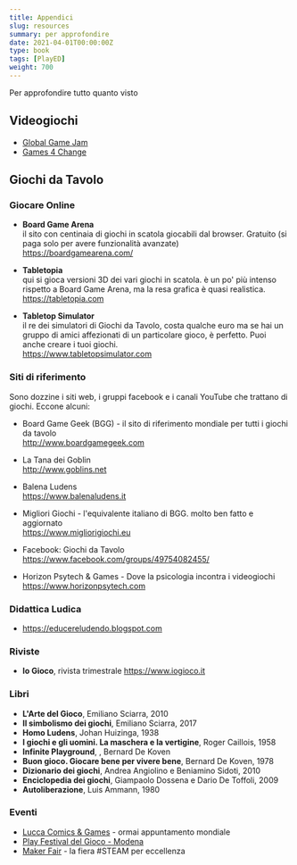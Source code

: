 ```yaml
---
title: Appendici
slug: resources
summary: per approfondire
date: 2021-04-01T00:00:00Z
type: book
tags: [PlayED]
weight: 700
---
```

Per approfondire tutto quanto visto

## Videogiochi

- [Global Game Jam](https://globalgamejam.org)
- [Games 4 Change](https://www.gamesforchange.org)

## Giochi da Tavolo

### Giocare Online
- **Board Game Arena**   
il sito con centinaia di giochi in scatola giocabili dal browser. Gratuito (si paga solo per avere funzionalità avanzate)  
<https://boardgamearena.com/>

- **Tabletopia**  
qui si gioca versioni 3D dei vari giochi in scatola. è un po' più intenso rispetto a Board Game Arena, ma la resa grafica è quasi realistica.
<https://tabletopia.com>

- **Tabletop Simulator**  
il re dei simulatori di Giochi da Tavolo, costa qualche euro ma se hai un gruppo di amici affezionati di un particolare gioco, è perfetto. Puoi anche creare i tuoi giochi.  
<https://www.tabletopsimulator.com>

### Siti di riferimento
Sono dozzine i siti web, i gruppi facebook e i canali YouTube che trattano di giochi. Eccone alcuni:

- Board Game Geek (BGG) - il sito di riferimento mondiale per tutti i giochi da tavolo  
<http://www.boardgamegeek.com>

- La Tana dei Goblin  
<http://www.goblins.net>

- Balena Ludens  
<https://www.balenaludens.it>

- Migliori Giochi - l'equivalente italiano di BGG. molto ben fatto e aggiornato  
<https://www.migliorigiochi.eu>

- Facebook: Giochi da Tavolo  
<https://www.facebook.com/groups/49754082455/>

- Horizon Psytech & Games - Dove la psicologia incontra i videogiochi  
<https://www.horizonpsytech.com>

### Didattica Ludica
- <https://educereludendo.blogspot.com>  

### Riviste
- **Io Gioco**, rivista trimestrale
<https://www.iogioco.it>

### Libri
- **L'Arte del Gioco**, Emiliano Sciarra, 2010
- **Il simbolismo dei giochi**, Emiliano Sciarra, 2017
- **Homo Ludens**, Johan Huizinga, 1938
- **I giochi e gli uomini. La maschera e la vertigine**, Roger Caillois, 1958
- **Infinite Playground**, , Bernard De Koven
- **Buon gioco. Giocare bene per vivere bene**, Bernard De Koven, 1978
- **Dizionario dei giochi**, Andrea Angiolino e Beniamino Sidoti, 2010
- **Enciclopedia dei giochi**, Giampaolo Dossena e Dario De Toffoli, 2009
- **Autoliberazione**, Luis Ammann, 1980

### Eventi
- [Lucca Comics & Games](https://www.luccacomicsandgames.com) - ormai appuntamento mondiale
- [Play Festival del Gioco - Modena](https://2020.play-modena.it)
- [Maker Fair](https://makerfairerome.eu) - la fiera #STEAM per eccellenza
